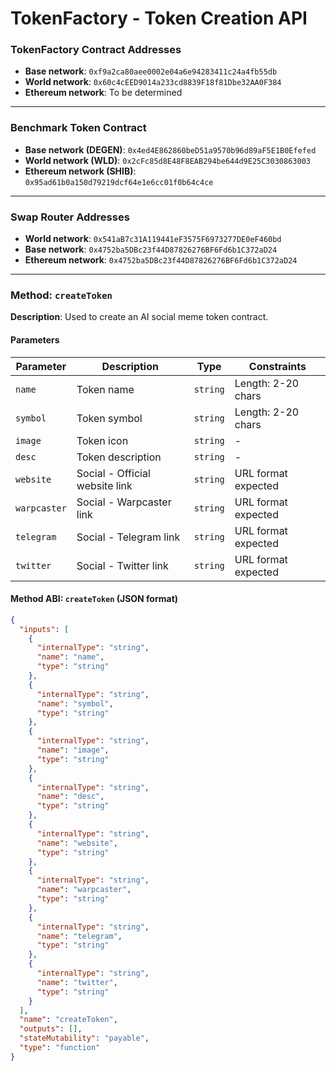 # TokenFactory - Token Creation API

### TokenFactory Contract Addresses
- **Base network**: `0xf9a2ca80aee0002e04a6e94283411c24a4fb55db`
- **World network**: `0x60c4cEED9014a233cd8839F18f81Dbe32AA0F384`
- **Ethereum network**: To be determined
---

### Benchmark Token Contract
- **Base network (DEGEN)**: `0x4ed4E862860beD51a9570b96d89aF5E1B0Efefed`
- **World network (WLD)**: `0x2cFc85d8E48F8EAB294be644d9E25C3030863003`
- **Ethereum network (SHIB)**: `0x95ad61b0a150d79219dcf64e1e6cc01f0b64c4ce`
---

### Swap Router Addresses
- **World network**: `0x541aB7c31A119441eF3575F6973277DE0eF460bd`
- **Base network**: `0x4752ba5DBc23f44D87826276BF6Fd6b1C372aD24`
- **Ethereum network**: `0x4752ba5DBc23f44D87826276BF6Fd6b1C372aD24`
---

### Method: `createToken`
**Description**: Used to create an AI social meme token contract.

#### Parameters

| Parameter   | Description                | Type     | Constraints          |
|-------------|----------------------------|----------|----------------------|
| `name`      | Token name                 | `string` | Length: 2-20 chars   |
| `symbol`    | Token symbol               | `string` | Length: 2-20 chars   |
| `image`     | Token icon                 | `string` | -                    |
| `desc`      | Token description          | `string` | -                    |
| `website`   | Social - Official website link | `string` | URL format expected  |
| `warpcaster`| Social - Warpcaster link   | `string` | URL format expected  |
| `telegram`  | Social - Telegram link     | `string` | URL format expected  |
| `twitter`   | Social - Twitter link      | `string` | URL format expected  |

#### Method ABI: `createToken`  (JSON format)
```json
{
  "inputs": [
    {
      "internalType": "string",
      "name": "name",
      "type": "string"
    },
    {
      "internalType": "string",
      "name": "symbol",
      "type": "string"
    },
    {
      "internalType": "string",
      "name": "image",
      "type": "string"
    },
    {
      "internalType": "string",
      "name": "desc",
      "type": "string"
    },
    {
      "internalType": "string",
      "name": "website",
      "type": "string"
    },
    {
      "internalType": "string",
      "name": "warpcaster",
      "type": "string"
    },
    {
      "internalType": "string",
      "name": "telegram",
      "type": "string"
    },
    {
      "internalType": "string",
      "name": "twitter",
      "type": "string"
    }
  ],
  "name": "createToken",
  "outputs": [],
  "stateMutability": "payable",
  "type": "function"
}
```
